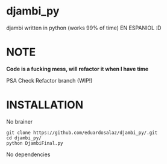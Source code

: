 # djambi_py
djambi written in python (works 99% of time)
EN ESPANIOL :D
# NOTE
**Code is a fucking mess, will refactor it when I have time**

PSA Check Refactor branch (WIP!)
# INSTALLATION
No brainer 
```
git clone https://github.com/eduardosalaz/djambi_py/.git
cd djambi_py/
python DjambiFinal.py
 ```
 No dependencies
